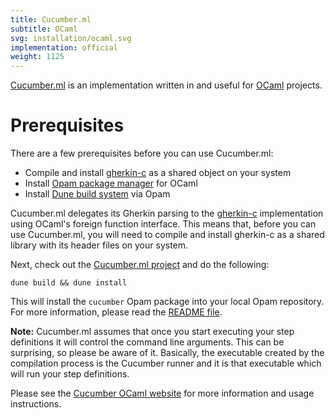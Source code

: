 ```yaml
---
title: Cucumber.ml
subtitle: OCaml
svg: installation/ocaml.svg
implementation: official
weight: 1125
---
```


[Cucumber.ml](https://github.com/cucumber/cucumber.ml) is an
implementation written in and useful for
[OCaml](http://www.ocaml.org/) projects.

# Prerequisites

There are a few prerequisites before you can use
Cucumber.ml:

  * Compile and install
    [gherkin-c](https://github.com/cucumber/cucumber/tree/master/gherkin/c)
    as a shared object on your system
  * Install [Opam package manager](https://opam.ocaml.org/) for OCaml
  * Install [Dune build system](https://github.com/ocaml/dune) via Opam

Cucumber.ml delegates its Gherkin parsing to the
[gherkin-c](https://github.com/cucumber/cucumber/tree/master/gherkin/c)
implementation using OCaml's foreign function interface. This means
that, before you can use Cucumber.ml, you will need to compile and
install gherkin-c as a shared library with its header files on your
system.

Next, check out the
[Cucumber.ml project](https://github.com/cucumber/cucumber.ml) and do the following:

```shell
dune build && dune install
```

This will install the `cucumber` Opam package into your local Opam
repository.  For more information, please read the
[README file](https://github.com/cucumber/cucumber.ml/blob/master/README.md).

**Note:** Cucumber.ml assumes that
once you start executing your step definitions it will control
the command line arguments. This can be surprising, so please be aware
of it. Basically, the executable created by the compilation process is
the Cucumber runner and it is that executable which will run your step
definitions.

Please see the [Cucumber OCaml
website](https://github.com/cucumber/cucumber.ml) for more information
and usage instructions.
